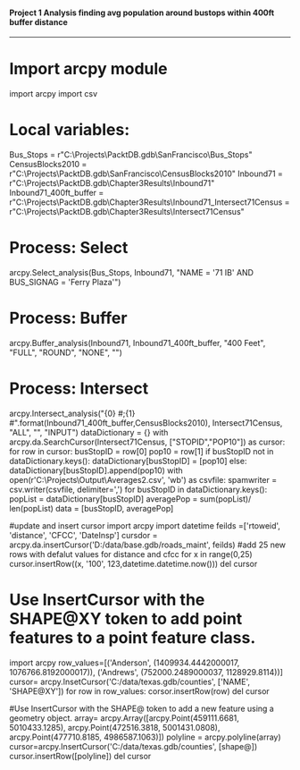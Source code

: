#### Project 1 Analysis finding avg population around bustops within 400ft buffer distance
---------------------------------------------------------------------------
# Import arcpy module
import arcpy
import csv
# Local variables:
Bus_Stops =
r"C:\Projects\PacktDB.gdb\SanFrancisco\Bus_Stops"
CensusBlocks2010 =
r"C:\Projects\PacktDB.gdb\SanFrancisco\CensusBlocks2010"
Inbound71 =
r"C:\Projects\PacktDB.gdb\Chapter3Results\Inbound71"
Inbound71_400ft_buffer =
r"C:\Projects\PacktDB.gdb\Chapter3Results\Inbound71_Intersect71Census =
r"C:\Projects\PacktDB.gdb\Chapter3Results\Intersect71Census"
# Process: Select
arcpy.Select_analysis(Bus_Stops,
Inbound71,
"NAME = '71 IB'
AND BUS_SIGNAG = 'Ferry Plaza'")
# Process: Buffer
arcpy.Buffer_analysis(Inbound71,
Inbound71_400ft_buffer,
"400 Feet",
"FULL", "ROUND", "NONE", "")
# Process: Intersect
arcpy.Intersect_analysis("{0} #;{1}
#".format(Inbound71_400ft_buffer,CensusBlocks2010),
Intersect71Census, "ALL", "", "INPUT")
dataDictionary = {}
with
arcpy.da.SearchCursor(Intersect71Census,
["STOPID","POP10"]) as cursor:
for row in cursor:
busStopID = row[0]
pop10 = row[1]
if busStopID not in
dataDictionary.keys():
dataDictionary[busStopID]
= [pop10]
else:
dataDictionary[busStopID].append(pop10)
with
open(r'C:\Projects\Output\Averages2.csv',
'wb') as csvfile:
spamwriter = csv.writer(csvfile,
delimiter=',')
for busStopID in
dataDictionary.keys():
popList =
dataDictionary[busStopID]
averagePop = sum(popList)/
len(popList)
data = [busStopID, averagePop]



#update  and insert cursor
import arcpy
import datetime
feilds =['rtoweid', 'distance', 'CFCC', 'DateInsp']
cursdor = arcpy.da.insertCursor('D:/data/base.gdb/roads_maint', feilds)
#add 25 new rows with defalut values for distance and cfcc 
for x in range(0,25)
cursor.insertRow((x, '100', 123,datetime.datetime.now()))
del cursor


# Use InsertCursor with the SHAPE@XY token to add point features to a point feature class.
import arcpy
row_values=[('Anderson', (1409934.4442000017, 1076766.8192000017)),
              ('Andrews', (752000.2489000037, 1128929.8114))]
 cursor= arcpy.InsetCursor('C:/data/texas.gdb/counties', ['NAME', 'SHAPE@XY'])
 for row in row_values:
 corsor.insertRow(row)
 del cursor
 
 #Use InsertCursor with the SHAPE@ token to add a new feature using a geometry object.
 array= arcpy.Array([arcpy.Point(459111.6681, 5010433.1285),
                     arcpy.Point(472516.3818, 5001431.0808),
                     arcpy.Point(477710.8185, 4986587.1063)])
 polyline = arcpy.polyline(array)
 cursor=arcpy.InsertCursor('C:/data/texas.gdb/counties', [shape@])
 cursor.insertRow([polyline])
 del cursor
 
